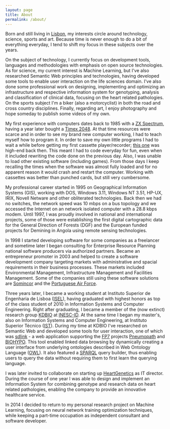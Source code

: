```yaml
---
layout: page
title: About
permalink: /about/
---
```


Born and still living in [Lisbon](http://en.wikipedia.org/wiki/Lisbon), my interests circle around technology, science, sports and art. Because time is never enough to do a bit of everything everyday, I tend to shift my focus in these subjects over the years.

On the subject of technology, I currently focus on development tools, languages and methodologies with emphasis on open source technologies. As for science, my current interest is Machine Learning, but I've also researched Semantic Web principles and technologies, having developed some tools to enable user interaction on the life sciences domain. I've also done some professional work on designing, implementing and optimizing an infrastructure and respective information system for genotyping, analysis and classification of clinical data, focusing on the heart related pathologies. On the sports subject I'm a biker (also a motorcyclist) in both the road and cross country disciplines. Finally, regarding art, I enjoy photography and hope someday to publish some videos of my own.

My first experience with computers dates back to 1985 with a [ZX Spectrum](http://en.wikipedia.org/wiki/ZX_Spectrum), having a year later bought a [Timex 2048](http://en.wikipedia.org/wiki/Timex_Computer_2048). At that time resources were scarce and in order to see my brand new computer working, I had to teach myself how to program it. In order to save my own little programs I had to wait a while before getting my first cassette player/recorder; [this one](http://www.worldofspectrum.org/infoseekid.cgi?id=1000924) was high-end back then. This meant I had to code everyday for fun, even when it included rewriting the code done on the previous day. Also, I was unable to load other existing software (including games). From those days I keep recalling the times when the software was almost fully loaded and for no apparent reason it would crash and restart the computer. Working with cassettes was better than punched cards, but still very cumbersome.

My professional career started in 1995 on Geographical Information Systems (GIS), working with DOS, Windows 3.11, Windows NT 3.51, HP-UX, IRIX, Novell Netware and other obliterated technologies. Back then we had no switches, the network speed was 10 mbps on a bus topology and we accessed the Internet on an network isolated computer with a 28.8 kbps modem. Until 1997, I was proudly involved in national and international projects, some of those were establishing the first digital cartographic data for the General Direction of Forests (DGF) and the European funded projects for Demining in Angola using remote sensing technologies.

In 1998 I started developing software for some companies as a freelancer and sometime later I began consulting for Enterprise Resource Planning national software producers via authorized partners. Became an entrepreneur promoter in 2003 and helped to create a software development company targeting markets with administrative and spacial requirements in their business processes. These markets included Environmental Management, Infrastructure Management and Facilities Management. Some of the companies still using these software solutions are [Somincor](http://www.lundinmining.com/s/Neves-Corvo.asp) and the [Portuguese Air Force](http://www.emfa.pt/).

Three years later, I became a working student at Instituto Superior de Engenharia de Lisboa ([ISEL](http://www.isel.pt)), having graduated with highest honors as top of the class student of 2010 in Information Systems and Computer Engineering. Right after graduating, I became a member of the (now extinct) research group [KDBIO](http://kdbio.inesc-id.pt/) at [INESC-ID](http://www.inesc-id.pt/). At the same time I began my master's, also on Information Systems and Computer Engineering, at Instituto Superior Técnico ([IST](http://tecnico.ulisboa.pt/en/)). During my time at KDBIO I've researched on Semantic Web and developed some tools for user interaction, one of which was [sdlink](http://kdbio.inesc-id.pt/sdlink/) - a web application supporting the [FP7](http://cordis.europa.eu/fp7/home_en.html) projects [Pneumopath](http://www2.le.ac.uk/projects/pneumopath) and [BIOHYPO](http://cordis.europa.eu/result/rcn/53312_en.html). This tool enabled linked data browsing by dynamically creating a user interface from underlying ontologies described in Web Ontology Language ([OWL](http://en.wikipedia.org/wiki/Web_Ontology_Language)). It also featured a [SPARQL](http://en.wikipedia.org/wiki/SPARQL) query builder, thus enabling users to query the data without requiring them to first learn the querying language.

I was later invited to collaborate on starting up [HeartGenetics](http://www.heartgenetics.com/) as IT director. During the course of one year I was able to design and implement an Information System for combining genotype and research data on heart related pathologies, enabling the company to provide an innovative healthcare service.

In 2014 I decided to return to my personal research project on Machine Learning, focusing on neural network training optimization techniques, while keeping a part-time occupation as independent consultant and software developer.